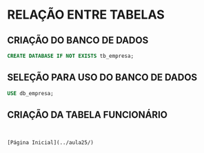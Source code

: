 # RELAÇÃO ENTRE TABELAS

## CRIAÇÃO DO BANCO DE DADOS

```SQL
CREATE DATABASE IF NOT EXISTS tb_empresa;
```

## SELEÇÃO PARA USO DO BANCO DE DADOS

```SQL
USE db_empresa;
```

## CRIAÇÃO DA TABELA FUNCIONÁRIO

```


[Página Inicial](../aula25/)
